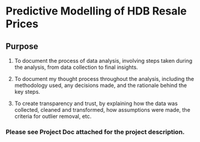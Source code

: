 # Predictive Modelling of HDB Resale Prices

## Purpose
1. To document the process of data analysis, involving steps taken during the analysis, from data collection to final insights.

2. To document my thought process throughout the analysis, including the methodology used, any decisions made, and the rationale behind the key steps.

3. To create transparency and trust, by explaining how the data was collected, cleaned and transformed, how assumptions were made, the criteria for outlier removal, etc.


### Please see Project Doc attached for the project description. 
